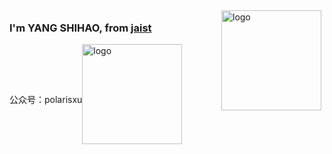 <img src="https://i.postimg.cc/PxTz6dsv/IMG-2235.jpg" alt="logo" height="160" align="right" style="margin: 5px; margin-bottom: 20px;" />

### I'm YANG SHIHAO, from [jaist](https://www.jaist.ac.jp/index.html) 

公众号：polarisxu<img src="https://github-profile-trophy.vercel.app/?username=polaris1119&theme=flat&column=7" alt="logo" height="160" align="center" style="margin: auto; margin-bottom: 20px;" />
